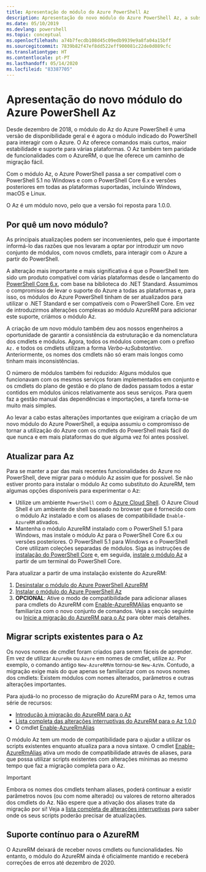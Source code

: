 ```yaml
---
title: Apresentação do módulo do Azure PowerShell Az
description: Apresentação do novo módulo do Azure PowerShell Az, a substituição do módulo AzureRM.
ms.date: 05/10/2019
ms.devlang: powershell
ms.topic: conceptual
ms.openlocfilehash: a74b7fecdb108d45c09edb9939e9a8fa04a15bff
ms.sourcegitcommit: 7839b82f47ef8dd522eff900081c22de0d089cfc
ms.translationtype: HT
ms.contentlocale: pt-PT
ms.lasthandoff: 05/14/2020
ms.locfileid: "83387705"
---
```

# <a name="introducing-the-new-azure-powershell-az-module"></a>Apresentação do novo módulo do Azure PowerShell Az

Desde dezembro de 2018, o módulo do Az do Azure PowerShell é uma versão de disponibilidade geral e é agora o módulo indicado do PowerShell para interagir com o Azure. O Az oferece comandos mais curtos, maior estabilidade e suporte para várias plataformas. O Az também tem paridade de funcionalidades com o AzureRM, o que lhe oferece um caminho de migração fácil.

Com o módulo Az, o Azure PowerShell passa a ser compatível com o PowerShell 5.1 no Windows e com o PowerShell Core 6.x e versões posteriores em todas as plataformas suportadas, incluindo Windows, macOS e Linux.

O Az é um módulo novo, pelo que a versão foi reposta para 1.0.0.

## <a name="why-a-new-module"></a>Por quê um novo módulo?

As principais atualizações podem ser inconvenientes, pelo que é importante informá-lo das razões que nos levaram a optar por introduzir um novo conjunto de módulos, com novos cmdlets, para interagir com o Azure a partir do PowerShell.

A alteração mais importante e mais significativa é que o PowerShell tem sido um produto compatível com várias plataformas desde o lançamento do [PowerShell Core 6.x](/powershell/scripting/overview), com base na biblioteca do .NET Standard.
Assumimos o compromisso de levar o suporte do Azure a todas as plataformas e, para isso, os módulos do Azure PowerShell tinham de ser atualizados para utilizar o .NET Standard e ser compatíveis com o PowerShell Core. Em vez de introduzirmos alterações complexas ao módulo AzureRM para adicionar este suporte, criámos o módulo Az.

A criação de um novo módulo também deu aos nossos engenheiros a oportunidade de garantir a consistência da estruturação e da nomenclatura dos cmdlets e módulos. Agora, todos os módulos começam com o prefixo `Az.` e todos os cmdlets utilizam a forma _Verbo_-`Az`_Substantivo_. Anteriormente, os nomes dos cmdlets não só eram mais longos como tinham mais inconsistências.

O número de módulos também foi reduzido: Alguns módulos que funcionavam com os mesmos serviços foram implementados em conjunto e os cmdlets do plano de gestão e do plano de dados passam todos a estar contidos em módulos únicos relativamente aos seus serviços. Para quem faz a gestão manual das dependências e importações, a tarefa torna-se muito mais simples.

Ao levar a cabo estas alterações importantes que exigiram a criação de um novo módulo do Azure PowerShell, a equipa assumiu o compromisso de tornar a utilização do Azure com os cmdlets do PowerShell mais fácil do que nunca e em mais plataformas do que alguma vez foi antes possível.

## <a name="upgrade-to-az"></a>Atualizar para Az

Para se manter a par das mais recentes funcionalidades do Azure no PowerShell, deve migrar para o módulo Az assim que for possível. Se não estiver pronto para instalar o módulo Az como substituto do AzureRM, tem algumas opções disponíveis para experimentar o Az:

* Utilize um ambiente `PowerShell` com o [Azure Cloud Shell](https://docs.microsoft.com/azure/cloud-shell/overview).
  O Azure Cloud Shell é um ambiente de shell baseado no browser que é fornecido com o módulo Az instalado e com os aliases de compatibilidade `Enable-AzureRM` ativados.
* Mantenha o módulo AzureRM instalado com o PowerShell 5.1 para Windows, mas instale o módulo Az para o PowerShell Core 6.x ou versões posteriores. O PowerShell 5.1 para Windows e o PowerShell Core utilizam coleções separadas de módulos. Siga as instruções de [instalação do PowerShell Core](/powershell/scripting/install/installing-powershell-core-on-windows) e, em seguida, [instale o módulo Az](install-az-ps.md) a partir de um terminal do PowerShell Core.

Para atualizar a partir de uma instalação existente do AzureRM:

1. [Desinstalar o módulo do Azure PowerShell AzureRM](/powershell/azure/uninstall-az-ps#uninstall-the-azurerm-module)
2. [Instalar o módulo do Azure PowerShell Az](install-az-ps.md)
3. __OPCIONAL__: Ative o modo de compatibilidade para adicionar aliases para cmdlets do AzureRM com [Enable-AzureRMAlias](/powershell/module/az.accounts/enable-azurermalias) enquanto se familiariza com o novo conjunto de comandos. Veja a secção seguinte ou [Inicie a migração do AzureRM para o Az](migrate-from-azurerm-to-az.md) para obter mais detalhes.

## <a name="migrate-existing-scripts-to-az"></a>Migrar scripts existentes para o Az

Os novos nomes de cmdlet foram criados para serem fáceis de aprender. Em vez de utilizar `AzureRm` ou `Azure` em nomes de cmdlet, utilize `Az`. Por exemplo, o comando antigo `New-AzureRMVm` tornou-se `New-AzVm`.
Contudo, a migração exige mais do que apenas se familiarizar com os novos nomes dos cmdlets: Existem módulos com nomes alterados, parâmetros e outras alterações importantes.

Para ajudá-lo no processo de migração do AzureRM para o Az, temos uma série de recursos:

* [Introdução à migração do AzureRM para o Az](migrate-from-azurerm-to-az.md)
* [Lista completa das alterações interruptivas do AzureRM para o Az 1.0.0](migrate-az-1.0.0.md)
* O cmdlet [Enable-AzureRmAlias](/powershell/module/az.accounts/enable-azurermalias)

O módulo Az tem um modo de compatibilidade para o ajudar a utilizar os scripts existentes enquanto atualiza para a nova sintaxe. O cmdlet [Enable-AzureRmAlias](/powershell/module/az.accounts/enable-azurermalias) ativa um modo de compatibilidade através de aliases, para que possa utilizar scripts existentes com alterações mínimas ao mesmo tempo que faz a migração completa para o Az.

> [!IMPORTANT]
> Embora os nomes dos cmdlets tenham aliases, poderá continuar a existir parâmetros novos (ou com nome alterado) ou valores de retorno alterados dos cmdlets do Az. Não espere que a ativação dos aliases trate da migração por si! Veja a [lista completa de alterações interruptivas](migrate-az-1.0.0.md) para saber onde os seus scripts poderão precisar de atualizações.

## <a name="continued-support-for-azurerm"></a>Suporte contínuo para o AzureRM

O AzureRM deixará de receber novos cmdlets ou funcionalidades. No entanto, o módulo do AzureRM ainda é oficialmente mantido e receberá correções de erros até dezembro de 2020.
